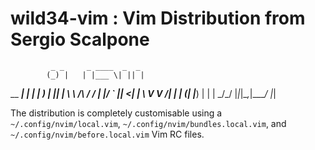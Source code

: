 # wild34-vim : Vim Distribution from Sergio Scalpone

             _ _     _ ____  _  _
            (_) |   | |___ \| || |
   __      ___| | __| | __) | || |_
   \ \ /\ / / | |/ _` ||__ <|__   _|
    \ V  V /| | | (_| |___) |  | |
     \_/\_/ |_|_|\__,_|____/   |_|


The distribution is completely customisable using a `~/.config/nvim/local.vim`, `~/.config/nvim/bundles.local.vim`, and `~/.config/nvim/before.local.vim` Vim RC files.
